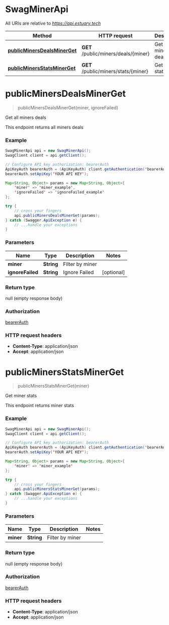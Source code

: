 # SwagMinerApi

All URIs are relative to *https://api.estuary.tech*

Method | HTTP request | Description
------------- | ------------- | -------------
[**publicMinersDealsMinerGet**](SwagMinerApi.md#publicMinersDealsMinerGet) | **GET** /public/miners/deals/{miner} | Get all miners deals
[**publicMinersStatsMinerGet**](SwagMinerApi.md#publicMinersStatsMinerGet) | **GET** /public/miners/stats/{miner} | Get miner stats


<a name="publicMinersDealsMinerGet"></a>
# **publicMinersDealsMinerGet**
> publicMinersDealsMinerGet(miner, ignoreFailed)

Get all miners deals

This endpoint returns all miners deals

### Example
```java
SwagMinerApi api = new SwagMinerApi();
SwagClient client = api.getClient();

// Configure API key authorization: bearerAuth
ApiKeyAuth bearerAuth = (ApiKeyAuth) client.getAuthentication('bearerAuth');
bearerAuth.setApiKey('YOUR API KEY');

Map<String, Object> params = new Map<String, Object>{
    'miner' => 'miner_example',
    'ignoreFailed' => 'ignoreFailed_example'
};

try {
    // cross your fingers
    api.publicMinersDealsMinerGet(params);
} catch (Swagger.ApiException e) {
    // ...handle your exceptions
}
```

### Parameters

Name | Type | Description  | Notes
------------- | ------------- | ------------- | -------------
 **miner** | **String**| Filter by miner |
 **ignoreFailed** | **String**| Ignore Failed | [optional]

### Return type

null (empty response body)

### Authorization

[bearerAuth](../README.md#bearerAuth)

### HTTP request headers

 - **Content-Type**: application/json
 - **Accept**: application/json

<a name="publicMinersStatsMinerGet"></a>
# **publicMinersStatsMinerGet**
> publicMinersStatsMinerGet(miner)

Get miner stats

This endpoint returns miner stats

### Example
```java
SwagMinerApi api = new SwagMinerApi();
SwagClient client = api.getClient();

// Configure API key authorization: bearerAuth
ApiKeyAuth bearerAuth = (ApiKeyAuth) client.getAuthentication('bearerAuth');
bearerAuth.setApiKey('YOUR API KEY');

Map<String, Object> params = new Map<String, Object>{
    'miner' => 'miner_example'
};

try {
    // cross your fingers
    api.publicMinersStatsMinerGet(params);
} catch (Swagger.ApiException e) {
    // ...handle your exceptions
}
```

### Parameters

Name | Type | Description  | Notes
------------- | ------------- | ------------- | -------------
 **miner** | **String**| Filter by miner |

### Return type

null (empty response body)

### Authorization

[bearerAuth](../README.md#bearerAuth)

### HTTP request headers

 - **Content-Type**: application/json
 - **Accept**: application/json

